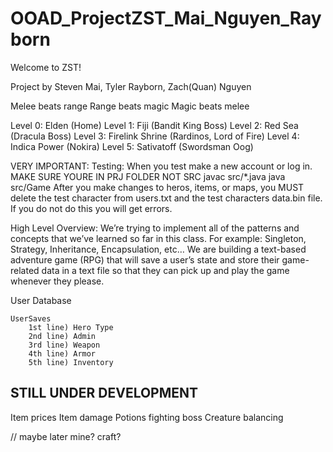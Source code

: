 # OOAD_ProjectZST_Mai_Nguyen_Rayborn
Welcome to ZST!

Project by Steven Mai, Tyler Rayborn, Zach(Quan) Nguyen

Melee beats range
Range beats magic
Magic beats melee

Level 0: Elden (Home)
Level 1: Fiji (Bandit King Boss)
Level 2: Red Sea (Dracula Boss)
Level 3: Firelink Shrine (Rardinos, Lord of Fire)
Level 4: Indica Power (Nokira)
Level 5: Sativatoff (Swordsman Oog)

VERY IMPORTANT:
Testing: When you test make a new account or log in.
MAKE SURE YOURE IN PRJ FOLDER NOT SRC
javac src/*.java
java src/Game
After you make changes to heros, items, or maps, you MUST delete the test character from users.txt and the test characters data.bin file. If you do not do this you will get errors.


High Level Overview: We’re trying to implement all of the patterns and concepts that we’ve learned so far in this class. For example: Singleton, Strategy, Inheritance, Encapsulation, etc… 
We are building a text-based adventure game (RPG) that will save a user’s state and store their game-related data in a text file so that they can pick up and play the game whenever they please.

User Database

    UserSaves
        1st line) Hero Type
        2nd line) Admin
        3rd line) Weapon
        4th line) Armor
        5th line) Inventory


STILL UNDER DEVELOPMENT
---------------------------
Item prices
Item damage
Potions
fighting boss
Creature balancing

// maybe later
mine?
craft?